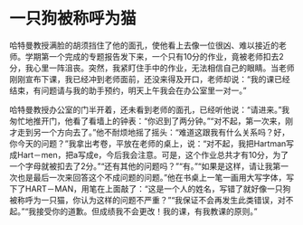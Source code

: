 # 一只狗被称呼为猫

哈特曼教授满脸的胡须挡住了他的面孔，使他看上去像一位很凶、难以接近的老师。学期第一个完成的专题报告发下来，一个只有10分的作业，竟被老师扣去2分，我心里一阵沮丧。突然，我紧盯住手中的作业，无法相信自己的眼睛。当老师刚刚宣布下课，我已经冲到老师面前，还没来得及开口，老师却说：“我的课已经结束，有问题请与我的助手预约，明天上午我会在办公室里一对一。” 

哈特曼教授办公室的门半开着，还未看到老师的面孔，已经听他说：“请进来。”我匆忙地推开门，他看了看墙上的钟表：“你迟到了两分钟。”“对不起，第一次来，刚才走到另一个方向去了。”他不耐烦地摇了摇头：“难道这跟我有什么关系吗？好，你今天的问题？”我拿出考卷，平放在老师的桌上，说：“对不起，我把Hartman写成Hart－men，把a写成e，今后我会注意。可是，这个作业总共才有10分，为了一个字母就被扣去了2分。”“还有其他的问题吗？”“有。”“如果是这样，请让我第一次也是最后一次来回答这个不成问题的问题。”他在书桌上一笔一画用大写字体，写下了HART－MAN，用笔在上面敲了：“这是一个人的姓名，写错了就好像一只狗被称呼为一只猫，你认为这样的问题不严重？”“我保证不会再发生此类错误，对不起。”“我接受你的道歉。但成绩我不会更改！我的课，有我教课的原则。”
  